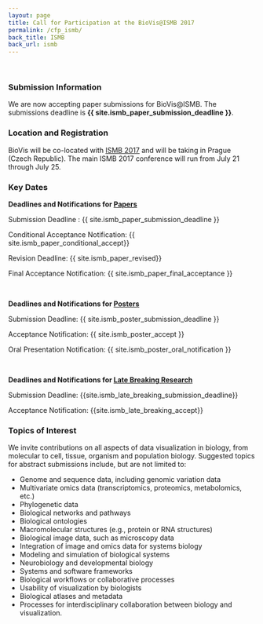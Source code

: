 ```yaml
---
layout: page
title: Call for Participation at the BioVis@ISMB 2017
permalink: /cfp_ismb/
back_title: ISMB
back_url: ismb
---
```

<br>

<!--
<div style="background-color: #f2f2f2; border-style: solid; border-color: #009e9d; padding: 5px;">
<h3> Additional details for BioVis@ISMB 2017 will be announced soon. In the meantime check out last year's event <a href="http://biovis.net/2016/ismb">BioVis@ISMB 2016</a> or our other event co-located with IEEE VIS  <a href="http://biovis.net/2016/ieeevis">BioVis@Vis 2016</a></h3>
</div>
-->

### Submission Information

We are now accepting paper submissions for BioVis@ISMB. The submissions deadline is **{{ site.ismb_paper_submission_deadline }}**.

### Location and Registration
BioVis will be co-located with [ISMB 2017](https://www.iscb.org/ismbeccb2017) and will be taking in Prague (Czech Republic). The main ISMB 2017 conference will run from July 21 through July 25.

### Key Dates

**Deadlines and Notifications for <u>Papers</u>**

Submission Deadline :  {{ site.ismb_paper_submission_deadline }}

Conditional Acceptance Notification: {{ site.ismb_paper_conditional_accept}}

Revision Deadline: {{ site.ismb_paper_revised}}

Final Acceptance Notification: {{ site.ismb_paper_final_acceptance }}

<br>

**Deadlines and Notifications for <u>Posters</u>**

Submission Deadline: {{ site.ismb_poster_submission_deadline }}

Acceptance Notification: {{ site.ismb_poster_accept }}

Oral Presentation Notification: {{ site.ismb_poster_oral_notification }}

<br>

**Deadlines and Notifications for <u>Late Breaking Research</u>**

Submission Deadline: {{site.ismb_late_breaking_submission_deadline}}

Acceptance Notification: {{site.ismb_late_breaking_accept}}

### Topics of Interest

We invite contributions on all aspects of data visualization in biology, from molecular to cell, tissue, organism and population biology. Suggested topics for abstract submissions include, but are not limited to:

- Genome and sequence data, including genomic variation data
- Multivariate omics data (transcriptomics, proteomics, metabolomics, etc.)
- Phylogenetic data
- Biological networks and pathways
- Biological ontologies
- Macromolecular structures (e.g., protein or RNA structures)
- Biological image data, such as microscopy data
- Integration of image and omics data for systems biology
- Modeling and simulation of biological systems
- Neurobiology and developmental biology
- Systems and software frameworks
- Biological workflows or collaborative processes
- Usability of visualization by biologists
- Biological atlases and metadata
- Processes for interdisciplinary collaboration between biology and visualization.
